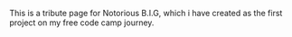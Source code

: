 This is a tribute page for Notorious B.I.G, which i have created as the first project on my free code camp journey.